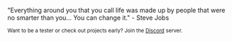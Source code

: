 "Everything around you that you call life was made up by people that were no smarter than you… You can change it." 
\- Steve Jobs

<sub>Want to be a tester or check out projects early? Join the [Discord](https://discord.gg/H9dfkBRdjA) server.</sub>
